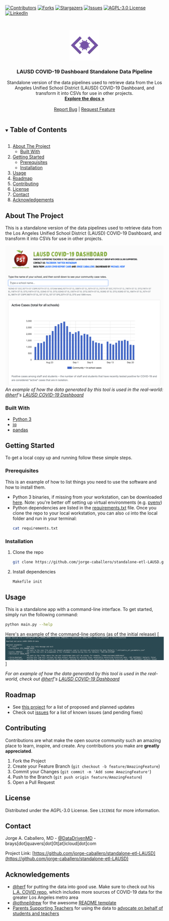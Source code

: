 <!-- PROJECT SHIELDS -->
<!--
*** I'm using markdown "reference style" links for readability.
*** Reference links are enclosed in brackets [ ] instead of parentheses ( ).
*** See the bottom of this document for the declaration of the reference variables
*** for contributors-url, forks-url, etc. This is an optional, concise syntax you may use.
*** https://www.markdownguide.org/basic-syntax/#reference-style-links
-->
[![Contributors][contributors-shield]][contributors-url]
[![Forks][forks-shield]][forks-url]
[![Stargazers][stars-shield]][stars-url]
[![Issues][issues-shield]][issues-url]
[![AGPL-3.0 License][license-shield]][license-url]
[![LinkedIn][linkedin-shield]][linkedin-url]



<!-- PROJECT LOGO -->
<br />
<p align="center">
  <a href="https://github.com/jorge-caballero/standalone-etl-LAUSD">
    <img src="images/logo.png" alt="Logo" width="96" height="96">
  </a>

  <h3 align="center">LAUSD COVID-19 Dashboard Standalone Data Pipeline</h3>

  <p align="center">
    Standalone version of the data pipelines used to retrieve data from the Los Angeles Unified School District (LAUSD) COVID-19 Dashboard, and transform it into CSVs for use in other projects.
    <br />
    <a href="https://github.com/jorge-caballero/standalone-etl-LAUSD"><strong>Explore the docs »</strong></a>
    <br />
    <br />
    <!-- <a href="https://dashboard.parentssupportingteachers.org/#">View Demo Usage</a>
    · -->
    <a href="https://github.com/jorge-caballero/standalone-etl-LAUSD/issues">Report Bug</a>
    |
    <a href="https://github.com/jorge-caballero/standalone-etl-LAUSD/issues">Request Feature</a>
  </p>
</p>



<!-- TABLE OF CONTENTS -->
<details open="open">
  <summary><h2 style="display: inline-block">Table of Contents</h2></summary>
  <ol>
    <li>
      <a href="#about-the-project">About The Project</a>
      <ul>
        <li><a href="#built-with">Built With</a></li>
      </ul>
    </li>
    <li>
      <a href="#getting-started">Getting Started</a>
      <ul>
        <li><a href="#prerequisites">Prerequisites</a></li>
        <li><a href="#installation">Installation</a></li>
      </ul>
    </li>
    <li><a href="#usage">Usage</a></li>
    <li><a href="#roadmap">Roadmap</a></li>
    <li><a href="#contributing">Contributing</a></li>
    <li><a href="#license">License</a></li>
    <li><a href="#contact">Contact</a></li>
    <li><a href="#acknowledgements">Acknowledgements</a></li>
  </ol>
</details>



<!-- ABOUT THE PROJECT -->
## About The Project
This is a standalone version of the data pipelines used to retrieve data from the Los Angeles Unified School District (LAUSD) COVID-19 Dashboard, and transform it into CSVs for use in other projects.

[![Example usage Screen Shot][demo-screenshot]](https://dashboard.parentssupportingteachers.org/#)
_An example of how the data generated by this tool is used in the real-world: [@herf](https://github.com/herf/la-covid)'s [LAUSD COVID-19 Dashboard](https://dashboard.parentssupportingteachers.org/#)_


### Built With

* [Python 3](https://www.python.org)
* [jq](https://stedolan.github.io/jq/)
* [pandas](https://pandas.pydata.org)



<!-- GETTING STARTED -->
## Getting Started

To get a local copy up and running follow these simple steps.

### Prerequisites

This is an example of how to list things you need to use the software and how to install them.
* Python 3 binaries, if missing from your workstation, can be downloaded [here](https://www.python.org/downloads/). Note: you're better off setting up virtual environments (e.g. [pyenv](https://github.com/pyenv/pyenv))
* Python dependencies are listed in the [requirements.txt](https://github.com/jorge-caballero/standalone-etl-LAUSD/blob/main/requirements.txt) file. Once you clone the repo to your local workstation, you can also `cd` into the local folder and run in your terminal:
  ```sh
  cat requirements.txt
  ```

### Installation

1. Clone the repo
   ```sh
   git clone https://github.com/jorge-caballero/standalone-etl-LAUSD.git
   ```
2. Install dependencies
   ```sh
   Makefile init
   ```



<!-- USAGE EXAMPLES -->
## Usage

This is a standalone app with a command-line interface. To get started, simply run the following command:
   ```sh
   python main.py --help
   ```
Here's an example of the command-line options (as of the initial release)
[![CLI help Screen Shot][cli-screenshot]]


_For an example of how the data generated by this tool is used in the real-world, check out [@herf](https://github.com/herf/la-covid)'s [LAUSD COVID-19 Dashboard](https://dashboard.parentssupportingteachers.org/#)_



<!-- ROADMAP -->
## Roadmap

- See [this project](https://github.com/jorge-caballero/standalone-etl-LAUSD/projects/1) for a list of proposed and planned updates
- Check out [issues](https://github.com/jorge-caballero/standalone-etl-LAUSD/issues) for a list of known issues (and pending fixes)



<!-- CONTRIBUTING -->
## Contributing

Contributions are what make the open source community such an amazing place to learn, inspire, and create. Any contributions you make are **greatly appreciated**.

1. Fork the Project
2. Create your Feature Branch (`git checkout -b feature/AmazingFeature`)
3. Commit your Changes (`git commit -m 'Add some AmazingFeature'`)
4. Push to the Branch (`git push origin feature/AmazingFeature`)
5. Open a Pull Request



<!-- LICENSE -->
## License

Distributed under the AGPL-3.0 License. See `LICENSE` for more information.



<!-- CONTACT -->
## Contact

Jorge A. Caballero, MD - [@DataDrivenMD](https://twitter.com/DataDrivenMD) - brays[dot]quavers[dot]0t[at]icloud[dot]com

Project Link: [https://github.com/jorge-caballero/standalone-etl-LAUSD](https://github.com/jorge-caballero/standalone-etl-LAUSD)



<!-- ACKNOWLEDGEMENTS -->
## Acknowledgements

* [@herf](https://github.com/herf) for putting the data into good use. Make sure to check out his [L.A. COVID repo](https://github.com/herf/la-covid), which includes more sources of COVID-19 data for the greater Los Angeles metro area
* [@othneildrew](https://github.com/othneildrew) for the awesome [README template](https://github.com/othneildrew/Best-README-Template/blob/master/BLANK_README.md)
* [Parents Supporting Teachers](https://twitter.com/pst4lapubliced) for using the data to [advocate on behalf of students and teachers](https://www.latimes.com/california/story/2021-08-23/frustrated-with-lausds-covid-19-reporting-system-a-parent-group-creates-their-own)





<!-- MARKDOWN LINKS & IMAGES -->
<!-- https://www.markdownguide.org/basic-syntax/#reference-style-links -->
[contributors-shield]: https://img.shields.io/github/contributors/jorge-caballero/repo.svg?style=for-the-badge
[contributors-url]: https://github.com/jorge-caballero/standalone-etl-LAUSD/graphs/contributors
[forks-shield]: https://img.shields.io/github/forks/jorge-caballero/repo.svg?style=for-the-badge
[forks-url]: https://github.com/jorge-caballero/standalone-etl-LAUSD/network/members
[stars-shield]: https://img.shields.io/github/stars/jorge-caballero/repo.svg?style=for-the-badge
[stars-url]: https://github.com/jorge-caballero/standalone-etl-LAUSD/stargazers
[issues-shield]: https://img.shields.io/github/issues/jorge-caballero/repo.svg?style=for-the-badge
[issues-url]: https://github.com/jorge-caballero/standalone-etl-LAUSD/issues
[license-shield]: https://img.shields.io/github/license/jorge-caballero/repo.svg?style=for-the-badge
[license-url]: https://github.com/jorge-caballero/standalone-etl-LAUSD/blob/main/LICENSE
[linkedin-shield]: https://img.shields.io/badge/-LinkedIn-black.svg?style=for-the-badge&logo=linkedin&colorB=555
[linkedin-url]: https://www.linkedin.com/in/datadrivenmd
[demo-screenshot]: images/ExampleUsage-Dashboard.png
[cli-screenshot]: images/CommandLineScreenShot.png